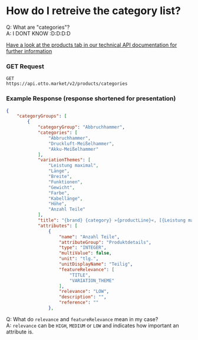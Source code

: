 # How do I retreive the category list?

Q: What are "categories"?  
A: I DONT KNOW :D:D:D:D

[Have a look at the products tab in our technical API documentation for further information](https://api.otto.market/docs/03_Products/v2/products-interface.html)

### GET Request

```http
GET
https://api.otto.market/v2/products/categories
```

### Example Response (response shortened for presentation)

```JSON
{
    "categoryGroups": [
        {
            "categoryGroup": "Abbruchhammer",
            "categories": [
                "Abbruchhammer",
                "Druckluft-Meißelhammer",
                "Akku-Meißelhammer"
            ],
            "variationThemes": [
                "Leistung maximal",
                "Länge",
                "Breite",
                "Funktionen",
                "Gewicht",
                "Farbe",
                "Kabellänge",
                "Höhe",
                "Anzahl Teile"
            ],
            "title": "{brand} {category} »{productLine}«, [{Leistung maximal} in W], [für {Typ Aufnahme}],  ({Set-Typ}, [{Anzahl Teile}-{Anzahl Teile.unit}], {Set-Info}) {Besondere Merkmale}",
            "attributes": [
                {
                    "name": "Anzahl Teile",
                    "attributeGroup": "Produktdetails",
                    "type": "INTEGER",
                    "multiValue": false,
                    "unit": "tlg.",
                    "unitDisplayName": "Teilig",
                    "featureRelevance": [
                        "TITLE",
                        "VARIATION_THEME"
                    ],
                    "relevance": "LOW",
                    "description": "",
                    "reference": ""
                },
```

Q: What do `relevance` and `featureRelevance` mean in my case?  
A: `relevance` can be `HIGH`, `MEDIUM` or `LOW` and indicates how important an attribute is.

